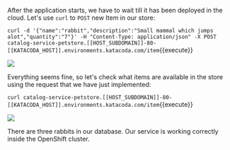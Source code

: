 
After the application starts, we have to wait till it has been deployed
in the cloud. Let's use `curl` to `POST` new Item in
our store:

`curl -d '{"name":"rabbit","description":"Small mammal which jumps alot","quantity":"7"}' -H "Content-Type: application/json" -X POST catalog-service-petstore.[[HOST_SUBDOMAIN]]-80-[[KATACODA_HOST]].environments.katacoda.com/item`{{execute}}


![](https://github.com/athertahir/katacoda-scenarios/raw/master/cloud-development-with-wildfly/cloud-development-with-wildfly-chapter-07/images/cc0bad72-be66-4374-9f9e-f998c2ecb05e.png)

Everything seems fine, so let's check what items are available in the
store using the request that we have just implemented:

`curl catalog-service-petstore.[[HOST_SUBDOMAIN]]-80-[[KATACODA_HOST]].environments.katacoda.com/item`{{execute}}


![](https://github.com/athertahir/katacoda-scenarios/raw/master/cloud-development-with-wildfly/cloud-development-with-wildfly-chapter-07/images/991d558d-ebb0-4704-a53c-c14af2694710.png)

There are three rabbits in our database. Our service is working
correctly inside the OpenShift cluster.
